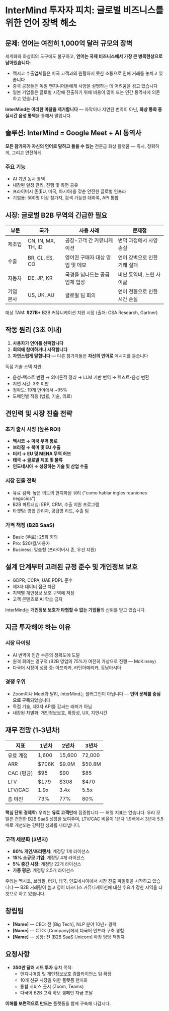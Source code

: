 # InterMind 투자자 피치: 글로벌 비즈니스를 위한 언어 장벽 해소 <Badge type="success" text="updated" />

## 문제: 언어는 여전히 1,000억 달러 규모의 장벽

세계화와 화상회의 도구에도 불구하고, **언어는 국제 비즈니스에서 가장 큰 병목현상으로 남아있습니다**:

- 멕시코 수출업체들은 미국 고객과의 원활하지 못한 소통으로 인해 거래를 놓치고 있습니다
- 중국 공장들은 독일 엔지니어들에게 사양을 설명하는 데 어려움을 겪고 있습니다
- 일본 기업들은 글로벌 시장에 진출하기 위해 비용이 많이 드는 인간 통역사에 의존하고 있습니다

**InterMind는 이러한 마찰을 제거합니다** — 자막이나 지연된 번역이 아닌, **화상 통화 중 실시간 음성 통역**을 통해서 말입니다.

## 솔루션: InterMind = Google Meet + AI 통역사

**모든 참가자가 자신의 언어로 말하고 들을 수 있는** 전문급 화상 플랫폼 — 즉시, 정확하게, 그리고 안전하게.

### 주요 기능

- AI 기반 동시 통역
- 내장된 일정 관리, 진행 및 화면 공유
- 프라이버시 존(EU, 미국, 아시아)을 갖춘 안전한 글로벌 인프라
- 기업용: 500명 이상 참가자, 검색 가능한 대화록, API 통합

## 시장: 글로벌 B2B 무역의 긴급한 필요

| 부문        | 국가          | 사용 사례                                 | 문제점                          |
| -------------- | ------------------ | ---------------------------------------- | ----------------------------------- |
| 제조업  | CN, IN, MX, TH, ID | 공장-고객 간 커뮤니케이션          | 번역 과정에서 사양 손실           |
| 수출        | BR, CL, ES, CO     | 영어권 구매자 대상 영업 및 데모 | 언어 장벽으로 인한 거래 실패     |
| 자동차     | DE, JP, KR         | 국경을 넘나드는 공급업체 협상     | 비싼 통역비, 느린 사이클 |
| 기업 본사 | US, UK, AU         | 글로벌 팀 회의                     | 언어 전환으로 인한 시간 손실       |

예상 TAM: **$27B+** B2B 커뮤니케이션 지원 시장 (출처: CSA Research, Gartner)

## 작동 원리 (3초 이내)

1. **사용자가 언어를 선택합니다**
2. **회의에 참여하거나 시작합니다**
3. **자연스럽게 말합니다** — 다른 참가자들은 **자신의 언어로** 메시지를 듣습니다

독점 기술 스택 지원:

- 음성-텍스트 변환 → 의미론적 정리 → LLM 기반 번역 → 텍스트-음성 변환
- 지연 시간: 3초 미만
- 정확도: 19개 언어에서 ~95%
- 도메인별 적응 (법률, 기술, 의료)

## 견인력 및 시장 진출 전략

### 초기 출시 시장 (높은 ROI)

- **멕시코 → 미국 무역 통로**
- **브라질 → 북미 및 EU 수출**
- **터키 → EU 및 MENA 무역 허브**
- **태국 → 글로벌 제조 및 물류**
- **인도네시아 → 성장하는 기술 및 산업 수출**

### 시장 진출 전략

- 유료 검색: 높은 의도의 현지화된 쿼리 ("como hablar ingles reuniones negocios")
- B2B 파트너십: ERP, CRM, 수출 지원 프로그램
- 타겟팅: 영업 관리자, 공급망 리드, 수출 팀

### 가격 책정 (B2B SaaS)

- Basic (무료): 25회 회의
- Pro: $20/월/사용자
- Business: 맞춤형 (프라이버시 존, 우선 지원)

## 설계 단계부터 고려된 규정 준수 및 개인정보 보호

- GDPR, CCPA, UAE PDPL 준수
- 제3자 데이터 접근 차단
- 지역별 개인정보 보호 구역에 저장
- 고객 콘텐츠로 AI 학습 금지

InterMind는 **개인정보 보호가 타협할 수 없는 기업들**의 신뢰를 받고 있습니다.

## 지금 투자해야 하는 이유

### 시장 타이밍

- AI 번역이 인간 수준의 정확도에 도달
- 원격 회의는 영구적 (B2B 영업의 75%가 여전히 가상으로 진행 — McKinsey)
- 다국어 시장이 성장 중: 아프리카, 라틴아메리카, 동남아시아

### 경쟁 우위

- Zoom이나 Meet과 달리, InterMind는 플러그인이 아닙니다 — **언어 문제를 중심으로 구축**되었습니다
- 독점 기술, 제3자 API를 감싸는 래퍼가 아님
- 내장된 차별화: 개인정보보호, 확장성, UX, 지연시간

## 재무 전망 (1-3년차)

| 지표            | 1년차  | 2년차  | 3년차  |
| --------------- | ------ | ------ | ------ |
| 유료 계정       | 1,600  | 15,600 | 72,000 |
| ARR             | $706K  | $9.0M  | $50.8M |
| CAC (평균)      | $95    | $90    | $85    |
| LTV             | $179   | $308   | $470   |
| LTV/CAC         | 1.9x   | 3.4x   | 5.5x   |
| 총 마진         | 73%    | 77%    | 80%    |

**핵심 단위 경제학:** 우리는 **유료 고객만**에 집중합니다 — 허영 지표는 없습니다. 우리 모델은 건전한 B2B SaaS 성장을 보여주며, LTV/CAC 비율이 1년차 1.9배에서 3년차 5.5배로 개선되는 강력한 성과를 나타냅니다.

### 고객 세분화 (3년차)

- **80% 개인/프리랜서:** 계정당 1개 라이선스
- **15% 소규모 기업:** 계정당 4개 라이선스
- **5% 중간 시장:** 계정당 22개 라이선스
- **가중 평균:** 계정당 2.5개 라이선스

우리는 멕시코, 브라질, 터키, 태국, 인도네시아에서 시장 진출 파일럿을 시작하고 있습니다 — B2B 거래량이 높고 영어 비즈니스 커뮤니케이션에 대한 수요가 강한 지역을 타겟으로 하고 있습니다.

## 창립팀

- **[Name]** — CEO: 전 [Big Tech], NLP 분야 10년+ 경력
- **[Name]** — CTO: [Company]에서 다국어 인프라 구축 경험
- **[Name]** — 성장: 전 [B2B SaaS Unicorn] 확장 담당 책임자

## 요청사항

- **350만 달러 시드 투자** 유치 목적:
  - 엔지니어링 및 개인정보보호 컴플라이언스 팀 확장
  - 10개 신규 시장을 위한 플랫폼 현지화
  - 통합 서비스 출시 (Zoom, Teams)
  - 다국어 B2B 고객 확보 캠페인 자금 조달

**이해를 보편적으로 만드는** 플랫폼을 함께 구축해 나갑시다.
